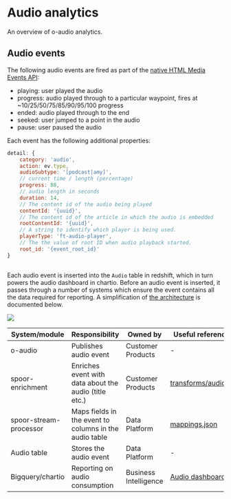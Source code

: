# Audio analytics

An overview of o-audio analytics.

## Audio events

The following audio events are fired as part of the [native HTML Media Events API](https://developer.mozilla.org/en/docs/Web/Guide/Events/Media_events):
- playing: user played the audio
- progress: audio played through to a particular waypoint, fires at ~10/25/50/75/85/90/95/100 progress
- ended: audio played through to the end
- seeked: user jumped to a point in the audio
- pause: user paused the audio

Each event has the following additional properties:

```js
detail: {
	category: 'audio',
	action: ev.type,
	audioSubtype: '[podcast|amy]',
	// current time / length (percentage)
	progress: 88,
	// audio length in seconds
	duration: 14,
	// The content id of the audio being played
	contentId: '{uuid}',
	// The content id of the article in which the audio is embedded
	rootContentId: '{uuid}',
	// A string to identify which player is being used.
	playerType: 'ft-audio-player',
	// The the value of root ID when audio playback started.
	root_id: '{event_root_id}'
}
```

##

Each audio event is inserted into the `Audio` table in redshift, which in turn powers the audio dashboard in chartio. Before an audio event is inserted, it passes through a number of systems which ensure the event contains all the data required for reporting. A simplification of [the architecture](https://sites.google.com/ft.com/data/documentation/spoor-stream-processor) is documented below.


![](https://user-images.githubusercontent.com/616321/63938362-82b1c080-ca5c-11e9-8eb9-e252b6b9e5e2.png)


| System/module  | Responsibility | Owned by | Useful reference |
| ------------- | ------------- | ------------- |  ------------- |
| o-audio  | Publishes audio event  | Customer Products | - |
| spoor-enrichment  | Enriches event with data about the audio (title etc.)  | Customer Products | [transforms/audio.js](https://github.com/Financial-Times/spoor-enrichment/blob/master/server/transforms/audio.js)
| spoor-stream-processor  | Maps fields in the event to columns in the audio table  | Data Platform | [mappings.json](https://github.com/Financial-Times/data-spoor-stream-processor/blob/master/config/mappings.json)
| Audio table  | Stores the audio event  | Data Platform | - |
| Bigquery/chartio  | Reporting on audio consumption  | Business Intelligence | [Audio dashboard](https://chartio.com/financialtimes/dashboard/356574/link_sharing/4847c824f70e33da577105929b98a7f6f6d0a887ce4bb697a99517febcf19fcb/) |
